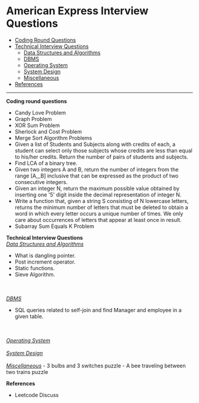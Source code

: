 
# American Express Interview Questions
* [Coding Round Questions](#coding)
* [Technical Interview Questions](#tech)
   * [Data Structures and Algorithms](#dsalg)
   * [DBMS](#dbms)
   * [Operating System](#os)
   * [System Design](#design)
   * [Miscellaneous](#misc)
* [References](#ref)
____
<b name="coding">Coding round questions</b><br/>
- Candy Love Problem
- Graph Problem
- XOR Sum Problem
- Sherlock and Cost Problem
- Merge Sort Algorithm Problems
- Given a list of Students and Subjects along with credits of each, a student can select only those subjects whose credits are less than equal to his/her credits.
  Return the number of pairs of students and subjects.
- Find LCA of a binary tree.
- Given two integers A and B, return the number of integers from the range [A,,,B] inclusive that can be expressed as the product of two consecutive integers.
- Given an integer N, return the maximum possible value obtained by inserting one '5' digit inside the decimal representation of integer N.
- Write a function that, given a string S consisting of N lowercase letters, returns the minimum number of letters that must be deleted to obtain a word in which every letter occurs a unique number of times. We only care about occurrences of letters that appear at least once in result.
- Subarray Sum Equals K Problem

<b name="tech">Technical Interview Questions</b>
<br/>
<i><u name="dsalg">Data Structures and Algorithms</u></i>
- What is dangling pointer. 
- Post increment operator.
- Static functions.
- Sieve Algorithm.

<br/><br/>
<i><u name="dbms">DBMS</u></i>
- SQL queries related to self-join and find Manager and employee in a given table.

<br/>
<br/>
<i><u name="os">Operating System</u></i>

<br/>
<br/>
<i><u name="design">System Design</u></i>

<br/>
<br/>
<i><u name="misc">Miscellaneous</u></i>
- 3 bulbs and 3 switches puzzle 
- A bee traveling between two trains puzzle

<b name="references">References</b><br/>
- Leetcode Discuss
